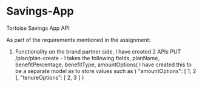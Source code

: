# Savings-App
Tortoise Savings App API

As part of the requirements mentioned in the assignment:

1. Functionality on the brand partner side,
  I have created 2 APIs
   PUT /plan/plan-create - I takes the following fields, planName, benefitPercentage, benefitType, 
    amountOptions( I have created this to be a separate model as to store values such as )
        "amountOptions": [
            1,
            2
        ],
        "tenureOptions": [
            2,
            3
        ]
} 
